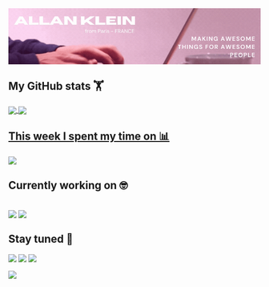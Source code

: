 
<img align="center" src="https://raw.githubusercontent.com/allan-fk/allan-fk/main/assets/banner7.gif"/>

## My GitHub stats 🏋️‍
<a href="https://github.com/allan-fk">
<img width="440" align="center" src="https://github-readme-stats.vercel.app/api?username=allan-fk&bg_color=30,C393A8,F3C8E3&title_color=fff&text_color=fff">
</a>
<a href="https://github.com/KarthikNayak024/github-readme-stats">
<img align="center" src="https://github-readme-stats.anuraghazra1.vercel.app/api/top-langs/?username=allan-fk&layout=compact&bg_color=30,C393A8,F3C8E3&title_color=fff&text_color=fff"" />


## This week I spent my time on 📊
<img align="center" src="https://github-readme-stats.vercel.app/api/wakatime?username=allanfk&bg_color=30,C393A8,F3C8E3&text_color=fff&title_color=fff" />
</a>
</br>

## Currently working on 🤓
</br>
<img align="center" src="https://github-readme-stats.vercel.app/api/pin/?username=allan-fk&repo=Project-Euler&bg_color=30,C393A8,F3C8E3&title_color=fff&text_color=fff""/>
<img align="center" src="https://github-readme-stats.vercel.app/api/pin/?username=allan-fk&repo=kids-educ&bg_color=30,C393A8,F3C8E3&title_color=fff&text_color=fff""/>

## Stay tuned 🤙

[<img src="https://img.shields.io/badge/LinkedIn-allan--fk-informational?style=for-the-badge&labelColor=C393A8&color=F3C8E3"/>][linkedin]
[<img src="https://img.shields.io/badge/Twitter-@Allan_FK-informational?style=for-the-badge&labelColor=C393A8&color=F3C8E3"/>][twitter]
[<img src="https://img.shields.io/badge/Mail-allankleinpro@gmail.com-informational?style=for-the-badge&labelColor=C393A8&color=F3C8E3"/>][gmail]

[linkedin]: https://www.linkedin.com/in/allan-fk
[gmail]: mailto:allankleinpro@gmail.com "Lets connect through email"
[twitter]: https://twitter.com/Allan_FK

![](https://hit.yhype.halp.im/github/profile?user_id=32438040)
